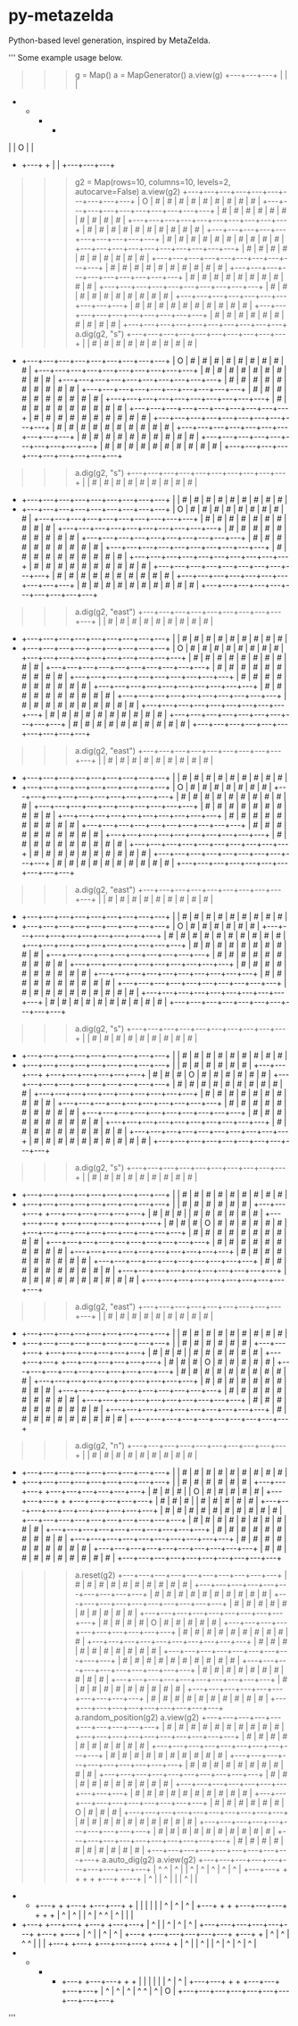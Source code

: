 # py-metazelda
Python-based level generation, inspired by MetaZelda.

'''
Some example usage below.

>>> g = Map()
>>> a = MapGenerator()
>>> a.view(g)
+---+---+---+
|   |       |
+   +   +   +
|   | O |   |
+   +---+   +
|           |
+---+---+---+
>>> g2 = Map(rows=10, columns=10, levels=2, autocarve=False)
>>> a.view(g2)
+---+---+---+---+---+---+---+---+---+---+
| O | # | # | # | # | # | # | # | # | # |
+---+---+---+---+---+---+---+---+---+---+
| # | # | # | # | # | # | # | # | # | # |
+---+---+---+---+---+---+---+---+---+---+
| # | # | # | # | # | # | # | # | # | # |
+---+---+---+---+---+---+---+---+---+---+
| # | # | # | # | # | # | # | # | # | # |
+---+---+---+---+---+---+---+---+---+---+
| # | # | # | # | # | # | # | # | # | # |
+---+---+---+---+---+---+---+---+---+---+
| # | # | # | # | # | # | # | # | # | # |
+---+---+---+---+---+---+---+---+---+---+
| # | # | # | # | # | # | # | # | # | # |
+---+---+---+---+---+---+---+---+---+---+
| # | # | # | # | # | # | # | # | # | # |
+---+---+---+---+---+---+---+---+---+---+
| # | # | # | # | # | # | # | # | # | # |
+---+---+---+---+---+---+---+---+---+---+
| # | # | # | # | # | # | # | # | # | # |
+---+---+---+---+---+---+---+---+---+---+
>>> a.dig(g2, "s")
+---+---+---+---+---+---+---+---+---+---+
|   | # | # | # | # | # | # | # | # | # |
+   +---+---+---+---+---+---+---+---+---+
| O | # | # | # | # | # | # | # | # | # |
+---+---+---+---+---+---+---+---+---+---+
| # | # | # | # | # | # | # | # | # | # |
+---+---+---+---+---+---+---+---+---+---+
| # | # | # | # | # | # | # | # | # | # |
+---+---+---+---+---+---+---+---+---+---+
| # | # | # | # | # | # | # | # | # | # |
+---+---+---+---+---+---+---+---+---+---+
| # | # | # | # | # | # | # | # | # | # |
+---+---+---+---+---+---+---+---+---+---+
| # | # | # | # | # | # | # | # | # | # |
+---+---+---+---+---+---+---+---+---+---+
| # | # | # | # | # | # | # | # | # | # |
+---+---+---+---+---+---+---+---+---+---+
| # | # | # | # | # | # | # | # | # | # |
+---+---+---+---+---+---+---+---+---+---+
| # | # | # | # | # | # | # | # | # | # |
+---+---+---+---+---+---+---+---+---+---+
>>> a.dig(g2, "s")
+---+---+---+---+---+---+---+---+---+---+
|   | # | # | # | # | # | # | # | # | # |
+   +---+---+---+---+---+---+---+---+---+
|   | # | # | # | # | # | # | # | # | # |
+   +---+---+---+---+---+---+---+---+---+
| O | # | # | # | # | # | # | # | # | # |
+---+---+---+---+---+---+---+---+---+---+
| # | # | # | # | # | # | # | # | # | # |
+---+---+---+---+---+---+---+---+---+---+
| # | # | # | # | # | # | # | # | # | # |
+---+---+---+---+---+---+---+---+---+---+
| # | # | # | # | # | # | # | # | # | # |
+---+---+---+---+---+---+---+---+---+---+
| # | # | # | # | # | # | # | # | # | # |
+---+---+---+---+---+---+---+---+---+---+
| # | # | # | # | # | # | # | # | # | # |
+---+---+---+---+---+---+---+---+---+---+
| # | # | # | # | # | # | # | # | # | # |
+---+---+---+---+---+---+---+---+---+---+
| # | # | # | # | # | # | # | # | # | # |
+---+---+---+---+---+---+---+---+---+---+
>>> a.dig(g2, "east")
+---+---+---+---+---+---+---+---+---+---+
|   | # | # | # | # | # | # | # | # | # |
+   +---+---+---+---+---+---+---+---+---+
|   | # | # | # | # | # | # | # | # | # |
+   +---+---+---+---+---+---+---+---+---+
|     O | # | # | # | # | # | # | # | # |
+---+---+---+---+---+---+---+---+---+---+
| # | # | # | # | # | # | # | # | # | # |
+---+---+---+---+---+---+---+---+---+---+
| # | # | # | # | # | # | # | # | # | # |
+---+---+---+---+---+---+---+---+---+---+
| # | # | # | # | # | # | # | # | # | # |
+---+---+---+---+---+---+---+---+---+---+
| # | # | # | # | # | # | # | # | # | # |
+---+---+---+---+---+---+---+---+---+---+
| # | # | # | # | # | # | # | # | # | # |
+---+---+---+---+---+---+---+---+---+---+
| # | # | # | # | # | # | # | # | # | # |
+---+---+---+---+---+---+---+---+---+---+
| # | # | # | # | # | # | # | # | # | # |
+---+---+---+---+---+---+---+---+---+---+
>>> a.dig(g2, "east")
+---+---+---+---+---+---+---+---+---+---+
|   | # | # | # | # | # | # | # | # | # |
+   +---+---+---+---+---+---+---+---+---+
|   | # | # | # | # | # | # | # | # | # |
+   +---+---+---+---+---+---+---+---+---+
|         O | # | # | # | # | # | # | # |
+---+---+---+---+---+---+---+---+---+---+
| # | # | # | # | # | # | # | # | # | # |
+---+---+---+---+---+---+---+---+---+---+
| # | # | # | # | # | # | # | # | # | # |
+---+---+---+---+---+---+---+---+---+---+
| # | # | # | # | # | # | # | # | # | # |
+---+---+---+---+---+---+---+---+---+---+
| # | # | # | # | # | # | # | # | # | # |
+---+---+---+---+---+---+---+---+---+---+
| # | # | # | # | # | # | # | # | # | # |
+---+---+---+---+---+---+---+---+---+---+
| # | # | # | # | # | # | # | # | # | # |
+---+---+---+---+---+---+---+---+---+---+
| # | # | # | # | # | # | # | # | # | # |
+---+---+---+---+---+---+---+---+---+---+
>>> a.dig(g2, "east")
+---+---+---+---+---+---+---+---+---+---+
|   | # | # | # | # | # | # | # | # | # |
+   +---+---+---+---+---+---+---+---+---+
|   | # | # | # | # | # | # | # | # | # |
+   +---+---+---+---+---+---+---+---+---+
|             O | # | # | # | # | # | # |
+---+---+---+---+---+---+---+---+---+---+
| # | # | # | # | # | # | # | # | # | # |
+---+---+---+---+---+---+---+---+---+---+
| # | # | # | # | # | # | # | # | # | # |
+---+---+---+---+---+---+---+---+---+---+
| # | # | # | # | # | # | # | # | # | # |
+---+---+---+---+---+---+---+---+---+---+
| # | # | # | # | # | # | # | # | # | # |
+---+---+---+---+---+---+---+---+---+---+
| # | # | # | # | # | # | # | # | # | # |
+---+---+---+---+---+---+---+---+---+---+
| # | # | # | # | # | # | # | # | # | # |
+---+---+---+---+---+---+---+---+---+---+
| # | # | # | # | # | # | # | # | # | # |
+---+---+---+---+---+---+---+---+---+---+
>>> a.dig(g2, "s")
+---+---+---+---+---+---+---+---+---+---+
|   | # | # | # | # | # | # | # | # | # |
+   +---+---+---+---+---+---+---+---+---+
|   | # | # | # | # | # | # | # | # | # |
+   +---+---+---+---+---+---+---+---+---+
|               | # | # | # | # | # | # |
+---+---+---+   +---+---+---+---+---+---+
| # | # | # | O | # | # | # | # | # | # |
+---+---+---+---+---+---+---+---+---+---+
| # | # | # | # | # | # | # | # | # | # |
+---+---+---+---+---+---+---+---+---+---+
| # | # | # | # | # | # | # | # | # | # |
+---+---+---+---+---+---+---+---+---+---+
| # | # | # | # | # | # | # | # | # | # |
+---+---+---+---+---+---+---+---+---+---+
| # | # | # | # | # | # | # | # | # | # |
+---+---+---+---+---+---+---+---+---+---+
| # | # | # | # | # | # | # | # | # | # |
+---+---+---+---+---+---+---+---+---+---+
| # | # | # | # | # | # | # | # | # | # |
+---+---+---+---+---+---+---+---+---+---+
>>> a.dig(g2, "s")
+---+---+---+---+---+---+---+---+---+---+
|   | # | # | # | # | # | # | # | # | # |
+   +---+---+---+---+---+---+---+---+---+
|   | # | # | # | # | # | # | # | # | # |
+   +---+---+---+---+---+---+---+---+---+
|               | # | # | # | # | # | # |
+---+---+---+   +---+---+---+---+---+---+
| # | # | # |   | # | # | # | # | # | # |
+---+---+---+   +---+---+---+---+---+---+
| # | # | # | O | # | # | # | # | # | # |
+---+---+---+---+---+---+---+---+---+---+
| # | # | # | # | # | # | # | # | # | # |
+---+---+---+---+---+---+---+---+---+---+
| # | # | # | # | # | # | # | # | # | # |
+---+---+---+---+---+---+---+---+---+---+
| # | # | # | # | # | # | # | # | # | # |
+---+---+---+---+---+---+---+---+---+---+
| # | # | # | # | # | # | # | # | # | # |
+---+---+---+---+---+---+---+---+---+---+
| # | # | # | # | # | # | # | # | # | # |
+---+---+---+---+---+---+---+---+---+---+
>>> a.dig(g2, "east")
+---+---+---+---+---+---+---+---+---+---+
|   | # | # | # | # | # | # | # | # | # |
+   +---+---+---+---+---+---+---+---+---+
|   | # | # | # | # | # | # | # | # | # |
+   +---+---+---+---+---+---+---+---+---+
|               | # | # | # | # | # | # |
+---+---+---+   +---+---+---+---+---+---+
| # | # | # |   | # | # | # | # | # | # |
+---+---+---+   +---+---+---+---+---+---+
| # | # | # |     O | # | # | # | # | # |
+---+---+---+---+---+---+---+---+---+---+
| # | # | # | # | # | # | # | # | # | # |
+---+---+---+---+---+---+---+---+---+---+
| # | # | # | # | # | # | # | # | # | # |
+---+---+---+---+---+---+---+---+---+---+
| # | # | # | # | # | # | # | # | # | # |
+---+---+---+---+---+---+---+---+---+---+
| # | # | # | # | # | # | # | # | # | # |
+---+---+---+---+---+---+---+---+---+---+
| # | # | # | # | # | # | # | # | # | # |
+---+---+---+---+---+---+---+---+---+---+
>>> a.dig(g2, "n")
+---+---+---+---+---+---+---+---+---+---+
|   | # | # | # | # | # | # | # | # | # |
+   +---+---+---+---+---+---+---+---+---+
|   | # | # | # | # | # | # | # | # | # |
+   +---+---+---+---+---+---+---+---+---+
|               | # | # | # | # | # | # |
+---+---+---+   +---+---+---+---+---+---+
| # | # | # |   | O | # | # | # | # | # |
+---+---+---+   +   +---+---+---+---+---+
| # | # | # |       | # | # | # | # | # |
+---+---+---+---+---+---+---+---+---+---+
| # | # | # | # | # | # | # | # | # | # |
+---+---+---+---+---+---+---+---+---+---+
| # | # | # | # | # | # | # | # | # | # |
+---+---+---+---+---+---+---+---+---+---+
| # | # | # | # | # | # | # | # | # | # |
+---+---+---+---+---+---+---+---+---+---+
| # | # | # | # | # | # | # | # | # | # |
+---+---+---+---+---+---+---+---+---+---+
| # | # | # | # | # | # | # | # | # | # |
+---+---+---+---+---+---+---+---+---+---+
>>> a.reset(g2)
+---+---+---+---+---+---+---+---+---+---+
| # | # | # | # | # | # | # | # | # | # |
+---+---+---+---+---+---+---+---+---+---+
| # | # | # | # | # | # | # | # | # | # |
+---+---+---+---+---+---+---+---+---+---+
| # | # | # | # | # | # | # | # | # | # |
+---+---+---+---+---+---+---+---+---+---+
| # | # | # | # | O | # | # | # | # | # |
+---+---+---+---+---+---+---+---+---+---+
| # | # | # | # | # | # | # | # | # | # |
+---+---+---+---+---+---+---+---+---+---+
| # | # | # | # | # | # | # | # | # | # |
+---+---+---+---+---+---+---+---+---+---+
| # | # | # | # | # | # | # | # | # | # |
+---+---+---+---+---+---+---+---+---+---+
| # | # | # | # | # | # | # | # | # | # |
+---+---+---+---+---+---+---+---+---+---+
| # | # | # | # | # | # | # | # | # | # |
+---+---+---+---+---+---+---+---+---+---+
| # | # | # | # | # | # | # | # | # | # |
+---+---+---+---+---+---+---+---+---+---+
>>> a.random_position(g2)
>>> a.view(g2)
+---+---+---+---+---+---+---+---+---+---+
| # | # | # | # | # | # | # | # | # | # |
+---+---+---+---+---+---+---+---+---+---+
| # | # | # | # | # | # | # | # | # | # |
+---+---+---+---+---+---+---+---+---+---+
| # | # | # | # | # | # | # | # | # | # |
+---+---+---+---+---+---+---+---+---+---+
| # | # | # | # | # | # | # | # | # | # |
+---+---+---+---+---+---+---+---+---+---+
| # | # | # | # | # | # | # | # | # | # |
+---+---+---+---+---+---+---+---+---+---+
| # | # | # | # | # | # | # | # | # | # |
+---+---+---+---+---+---+---+---+---+---+
| # | # | # | # | # | # | O | # | # | # |
+---+---+---+---+---+---+---+---+---+---+
| # | # | # | # | # | # | # | # | # | # |
+---+---+---+---+---+---+---+---+---+---+
| # | # | # | # | # | # | # | # | # | # |
+---+---+---+---+---+---+---+---+---+---+
| # | # | # | # | # | # | # | # | # | # |
+---+---+---+---+---+---+---+---+---+---+
>>> a.auto_dig(g2)
>>> a.view(g2)
+---+---+---+---+---+---+---+---+---+---+
| ^   ^ | ^ |   | ^ | ^ | ^ | ^ |     ^ |
+---+---+   +   +   +   +   +---+   +---+
| ^ |       | ^ |   |       | ^     |   |
+   +   +---+   +   +---+   +---+---+   +
|   |   |   |   |           | ^ | ^ | ^ |
+---+   +   +   +---+---+---+   +   +   +
| ^ | ^ |   | ^ | ^   ^ | ^ |   |       |
+   +---+   +---+---+   +---+   +---+---+
|     ^ |               | ^ | ^ |     ^ |
+---+---+---+---+---+---+   +---+   +---+
|                     ^ |       | ^ | ^ |
+---+   +---+---+---+---+---+   +---+   +
| ^     | ^     | ^       ^ |       |   |
+---+   +---+   +---+---+---+   +---+   +
| ^ |   | ^ |   | ^     | ^     | ^ | ^ |
+   +   +   +   +---+   +---+---+   +   +
|       |   |   |   |           | ^ | ^ |
+---+---+   +   +   +---+---+   +---+---+
| ^         | ^ | ^ | ^   ^ |     ^ | O |
+---+---+---+---+---+---+---+---+---+---+

'''
